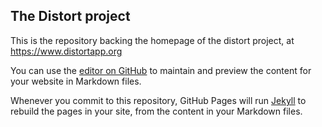 ## The Distort project

This is the repository backing the homepage of the distort project, at https://www.distortapp.org

You can use the [editor on
GitHub](https://github.com/UBC-NSS/distortapp.org/edit/master/README.md)
to maintain and preview the content for your website in Markdown
files.

Whenever you commit to this repository, GitHub Pages will run
[Jekyll](https://jekyllrb.com/) to rebuild the pages in your site,
from the content in your Markdown files.
